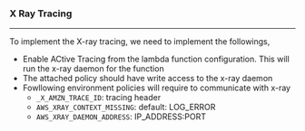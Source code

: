 ### X Ray Tracing

---

To implement the X-ray tracing, we need to implement the followings,

- Enable ACtive Tracing from the lambda function configuration. This will run the x-ray daemon for the function
- The attached policy should have write access to the x-ray daemon
- Fowllowing environment policies will require to communicate with x-ray
  - `_X_AMZN_TRACE_ID`: tracing header
  - `AWS_XRAY_CONTEXT_MISSING`: default: LOG_ERROR
  - `AWS_XRAY_DAEMON_ADDRESS`: IP_ADDRESS:PORT
